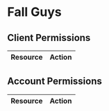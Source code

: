 # Fall Guys


## Client Permissions
| Resource | Action |
| -------- | ------ |

## Account Permissions
| Resource | Action |
| -------- | ------ |

